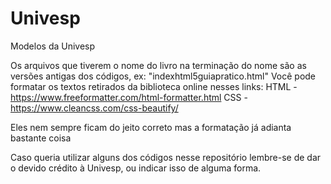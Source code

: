 # Univesp
Modelos da Univesp

Os arquivos que tiverem o nome do livro na terminação do nome são as versões antigas dos códigos, ex: "indexhtml5guiapratico.html"
Você pode formatar os textos retirados da biblioteca online nesses links:
HTML - https://www.freeformatter.com/html-formatter.html
CSS - https://www.cleancss.com/css-beautify/

Eles nem sempre ficam do jeito correto mas a formatação já adianta bastante coisa

Caso queria utilizar alguns dos códigos nesse repositório lembre-se de dar o devido crédito à Univesp, ou indicar isso de alguma forma.
